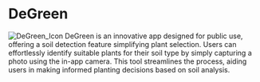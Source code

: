 # DeGreen
![DeGreen_Icon](https://github.com/Elephantwanttofly/Degreen/assets/89914435/f4f5890e-e2ff-4425-888a-29c237495e94)
DeGreen is an innovative app designed for public use, offering a soil detection feature simplifying plant selection. Users can effortlessly identify suitable plants for their soil type by simply capturing a photo using the in-app camera. This tool streamlines the process, aiding users in making informed planting decisions based on soil analysis.
